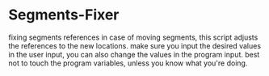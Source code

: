 # Segments-Fixer
fixing segments references in case of moving segments, this script adjusts the references to the new locations.
make sure you input the desired values in the user input, you can also change the values in the program input.
best not to touch the program variables, unless you know what you're doing.
